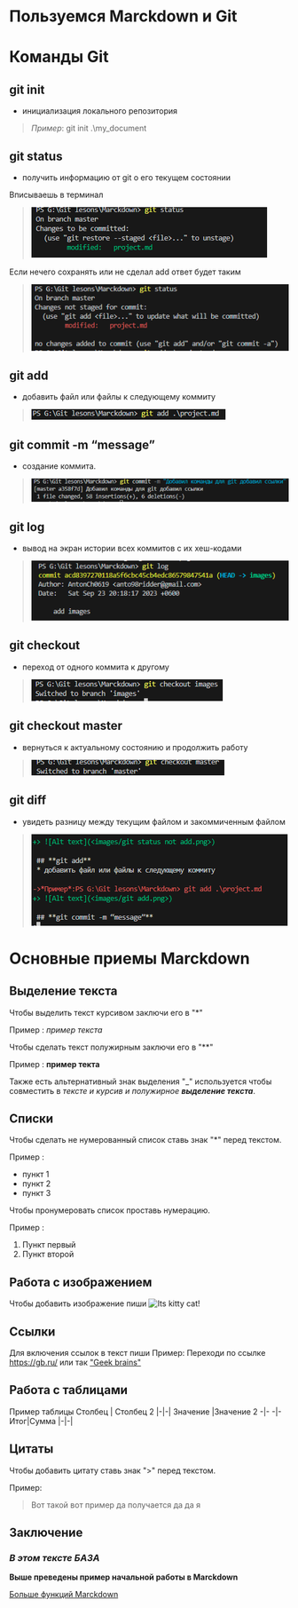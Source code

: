 # Пользуемся Marckdown и Git

# Команды Git

## **git init**  
* инициализация локального репозитория
> *Пример*: git init .\my_document

## **git status** 
* получить информацию от git о его текущем состоянии

Вписываешь в терминал
> ![Alt text](<images/git ststus.png>)

Если нечего сохранять или не сделал add ответ будет таким

> ![Alt text](<images/git status not add.png>)

## **git add** 
* добавить файл или файлы к следующему коммиту

> ![Alt text](<images/git add.png>)

## **git commit -m “message”** 
* создание коммита.

> ![Alt text](<images/git commit.png>)

## **git log** 
* вывод на экран истории всех коммитов с их хеш-кодами

> ![Alt text](<images/git log.png>)

## **git checkout** 
* переход от одного коммита к другому 

> ![Alt text](images/checkout.png)

## **git checkout master**
* вернуться к актуальному состоянию и продолжить работу

> ![Alt text](<images/checkout master.png>)

## **git diff** 
* увидеть разницу между текущим файлом и закоммиченным файлом

>![Alt text](<images/git diff.png>)

# Основные приемы Marckdown
## Выделение текста

Чтобы выделить текст курсивом заключи его в "*" 

Пример : *пример текста*

Чтобы сделать текст полужирным заключи его в "**" 

Пример : **пример текта**

Также есть альтернативный знак выделения "_" используется чтобы совместить в _тексте и курсив и полужирное **выделение текста**_.

## Списки

Чтобы сделать не нумерованный список ставь знак "*" перед текстом.

Пример :
* пункт 1
* пункт 2
* пункт 3


Чтобы пронумеровать список проставь нумерацию.

Пример :
1. Пункт первый
2. Пункт второй


## Работа с изображением

Чтобы добавить изображение пиши
![Its kitty cat!](image.jpg)

## Ссылки

Для включения ссылок в текст пиши
Пример:
Переходи по ссылке https://gb.ru/ или так ["Geek brains"]( https://gb.ru/)

## Работа с таблицами

Пример таблицы
 Столбец | Столбец 2
|-|-|
Значение |Значение 2
-|- 
-|- 
Итог|Сумма 
|-|-| 

## Цитаты

Чтобы добавить цитату ставь знак ">" перед текстом.

Пример:
>Вот такой вот пример да получается да да я

## Заключение

###  _В этом тексте **БАЗА**_
 **Выше преведены пример начальной работы в Marckdown**

[Больше функций Marckdown](https://docs.microsoft.com/ru-ru/contribute/markdown-reference) 
 
<!-- Текст подготовлен для сдачи практической работы в gb
